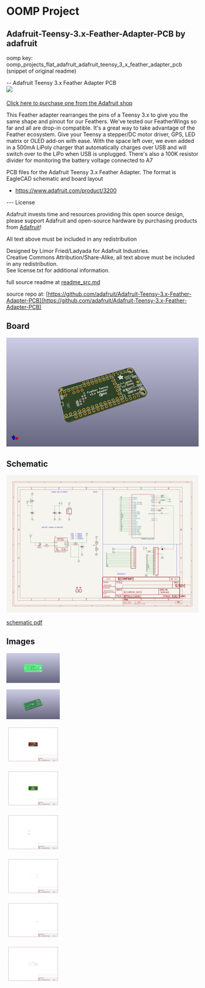 # OOMP Project  
## Adafruit-Teensy-3.x-Feather-Adapter-PCB  by adafruit  
  
oomp key: oomp_projects_flat_adafruit_adafruit_teensy_3_x_feather_adapter_pcb  
(snippet of original readme)  
  
-- Adafruit Teensy 3.x Feather Adapter PCB  
<a href="http://www.adafruit.com/products/3200"><img src="assets/image.jpg?raw=true" width="500px"><br/>  
Click here to purchase one from the Adafruit shop</a>  
  
This Feather adapter rearranges the pins of a Teensy 3.x to give you the same shape and pinout for our Feathers. We've tested our FeatherWings so far and all are drop-in compatible. It's a great way to take advantage of the Feather ecosystem. Give your Teensy a stepper/DC motor driver, GPS, LED matrix or OLED add-on with ease. With the space left over, we even added in a 500mA LiPoly charger that automatically charges over USB and will switch over to the LiPo when USB is unplugged. There's also a 100K resistor divider for monitoring the battery voltage connected to A7  
  
PCB files for the Adafruit Teensy 3.x Feather Adapter. The format is EagleCAD schematic and board layout  
- https://www.adafruit.com/product/3200  
  
--- License  
  
Adafruit invests time and resources providing this open source design, please support Adafruit and open-source hardware by purchasing products from [Adafruit](https://www.adafruit.com)!  
  
All text above must be included in any redistribution  
  
Designed by Limor Fried/Ladyada for Adafruit Industries.  
Creative Commons Attribution/Share-Alike, all text above must be included in any redistribution.   
See license.txt for additional information.  
  
  full source readme at [readme_src.md](readme_src.md)  
  
source repo at: [https://github.com/adafruit/Adafruit-Teensy-3.x-Feather-Adapter-PCB](https://github.com/adafruit/Adafruit-Teensy-3.x-Feather-Adapter-PCB)  
## Board  
  
[![working_3d.png](working_3d_600.png)](working_3d.png)  
## Schematic  
  
[![working_schematic.png](working_schematic_600.png)](working_schematic.png)  
  
[schematic pdf](working_schematic.pdf)  
## Images  
  
[![working_3D_bottom.png](working_3D_bottom_140.png)](working_3D_bottom.png)  
  
[![working_3D_top.png](working_3D_top_140.png)](working_3D_top.png)  
  
[![working_assembly_page_01.png](working_assembly_page_01_140.png)](working_assembly_page_01.png)  
  
[![working_assembly_page_02.png](working_assembly_page_02_140.png)](working_assembly_page_02.png)  
  
[![working_assembly_page_03.png](working_assembly_page_03_140.png)](working_assembly_page_03.png)  
  
[![working_assembly_page_04.png](working_assembly_page_04_140.png)](working_assembly_page_04.png)  
  
[![working_assembly_page_05.png](working_assembly_page_05_140.png)](working_assembly_page_05.png)  
  
[![working_assembly_page_06.png](working_assembly_page_06_140.png)](working_assembly_page_06.png)  
